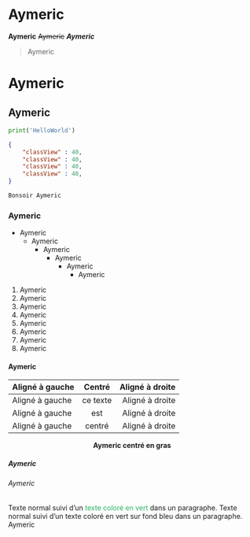 # Aymeric
**Aymeric**
~~Aymeric~~
**_Aymeric_**
> Aymeric

Aymeric
===

## Aymeric
``` python
print('HelloWorld')
```

``` json
{
    "classView" : 40,
    "classView" : 40,
    "classView" : 40,
    "classView" : 40,
}
```

``` txt
Bonsoir Aymeric
```
### Aymeric

- Aymeric
    - Aymeric
        - Aymeric
            - Aymeric
                - Aymeric
                    - Aymeric

1. Aymeric
1. Aymeric
1. Aymeric
1. Aymeric
1. Aymeric
1. Aymeric
1. Aymeric
1. Aymeric

#### Aymeric

| Aligné à gauche  | Centré          | Aligné à droite |
| :--------------- |:---------------:| -----:|
| Aligné à gauche  |   ce texte        |  Aligné à droite |
| Aligné à gauche  | est             |   Aligné à droite |
| Aligné à gauche  | centré          |    Aligné à droite |


**<p style='text-align:center;'>Aymeric centré en gras</p>**

##### Aymeric

###### Aymeric
Texte normal suivi d’un <span style="color: #26B260">texte coloré en vert</span> dans un paragraphe.
Texte normal suivi d’un <span class="bg-info text-success">texte coloré en vert sur fond bleu</span> dans un paragraphe.
Aymeric


